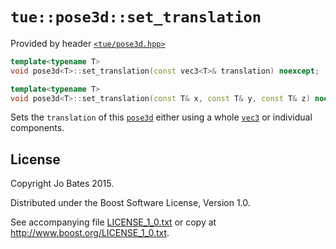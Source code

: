 `tue::pose3d::set_translation`
======================
Provided by header [`<tue/pose3d.hpp>`](../../headers/pose3d.md)

```c++
template<typename T>
void pose3d<T>::set_translation(const vec3<T>& translation) noexcept;

template<typename T>
void pose3d<T>::set_translation(const T& x, const T& y, const T& z) noexcept;
```

Sets the `translation` of this [`pose3d`](../../headers/pose3d.md) either using
a whole [`vec3`](../../headers/vec.md) or individual components.

License
-------
Copyright Jo Bates 2015.

Distributed under the Boost Software License, Version 1.0.

See accompanying file [LICENSE_1_0.txt](../../../LICENSE_1_0.txt) or copy at
http://www.boost.org/LICENSE_1_0.txt.
